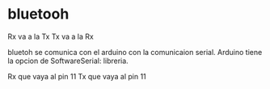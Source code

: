 # bluetooh

Rx va a la Tx
Tx va a la Rx

bluetoh se comunica con el arduino con la comunicaion serial. 
Arduino tiene la opcion de SoftwareSerial: libreria.

Rx que vaya al pin 11
Tx que vaya al pin 11
